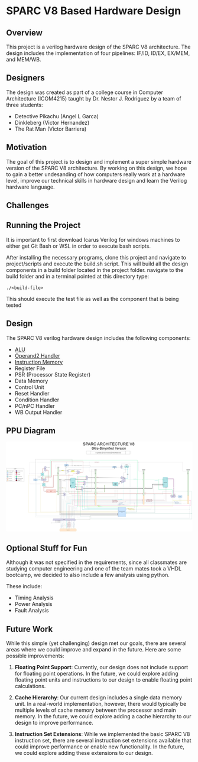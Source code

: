 # SPARC V8 Based Hardware Design

## Overview

This project is a verilog hardware design of the SPARC V8 architecture. The design includes the implementation of four pipelines: IF/ID, ID/EX, EX/MEM, and MEM/WB.

## Designers

The design was created as part of a college course in Computer Architecture (ICOM4215) taught by Dr. Nestor J. Rodriguez by a team of three students:

- Detective Pikachu (Angel L Garca)
- Dinkleberg (Victor Hernandez)
- The Rat Man (Victor Barriera)

## Motivation

The goal of this project is to design and implement a super simple hardware version of the SPARC V8 architecture. By working on this design, we hope to gain a better undesanding of how computers really work at a hardware level, improve our technical skills in hardware design and learn the Verilog hardware language.

## Challenges

## Running the Project

It is important to first download Icarus Verilog for windows machines to either get Git Bash or WSL in order to execute bash scripts.

After installing the necessary programs, clone this project and navigate to project/scripts and execute the build.sh script. This will build all the design components in a build folder located in the project folder. navigate to the build folder and in a terminal pointed at this directory type:

```
./<build-file>
```

This should execute the test file as well as the component that is being tested

## Design

The SPARC V8 verilog hardware design includes the following components:

- [ALU](/documentation/alu.md)
- [Operand2 Handler](/documentation/operand-handler.md)
- [Instruction Memory](/documentation/instruction-memory.md)
- Register File
- PSR (Processor State Register)
- Data Memory
- Control Unit
- Reset Handler
- Condition Handler
- PC/nPC Handler
- WB Output Handler


## PPU Diagram

![DEEZ NUTZ](/assets/sparc-v8-pipeline-processing-unit-diagram-Angel-Garcia-Victor-Blue-Victor-Barriera.jpg)


## Optional Stuff for Fun

Although it was not specified in the requirements, since all classmates are studying computer engineering and one of the team mates took a VHDL bootcamp, we decided to also include a few analysis using python.

These include:

- Timing Analysis
- Power Analysis
- Fault Analysis



## Future Work

While this simple (yet challenging) design met our goals, there are several areas where we could improve and expand in the future. Here are some possible improvements:

1. **Floating Point Support**: Currently, our design does not include support for floating point operations. In the future, we could explore adding floating point units and instructions to our design to enable floating point calculations.

2. **Cache Hierarchy**: Our current design includes a single data memory unit. In a real-world implementation, however, there would typically be multiple levels of cache memory between the processor and main memory. In the future, we could explore adding a cache hierarchy to our design to improve performance.

3. **Instruction Set Extensions**: While we implemented the basic SPARC V8 instruction set, there are several instruction set extensions available that could improve performance or enable new functionality. In the future, we could explore adding these extensions to our design.
